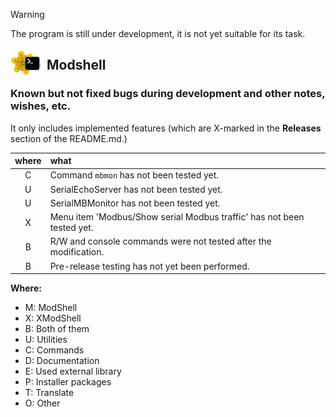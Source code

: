 > [!WARNING]
> The program is still under development, it is not yet suitable for its task.  
>

<img align="left" style="float: left; margin: 0 10px 0 0;" alt="ModShell icon" src="desktop/modshell.png">   

## Modshell

### Known but not fixed bugs during development and other notes, wishes, etc.

It only includes implemented features (which are X-marked in the **Releases** 
section of the README.md.)  

|where|what                                                                    |
|:---:|:-----------------------------------------------------------------------|
|  C  |Command `mbmon` has not been tested yet.                                |
|  U  |SerialEchoServer has not been tested yet.                               |
|  U  |SerialMBMonitor has not been tested yet.                                |
|  X  |Menu item 'Modbus/Show serial Modbus traffic' has not been tested yet.  |
|  B  |R/W and console commands were not tested after the modification.        |
|  B  |Pre-release testing has not yet been performed.                         |

**Where:**
  - M: ModShell
  - X: XModShell
  - B: Both of them
  - U: Utilities
  - C: Commands
  - D: Documentation
  - E: Used external library
  - P: Installer packages
  - T: Translate
  - O: Other
